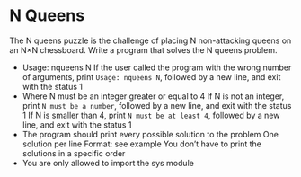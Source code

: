 # N Queens

The N queens puzzle is the challenge of placing N non-attacking queens on an N×N chessboard. Write a program that solves the N queens problem.

-   Usage: nqueens N
    If the user called the program with the wrong number of arguments, print ```Usage: nqueens N```, followed by a new line, and exit with the status 1
-   Where N must be an integer greater or equal to 4
    If N is not an integer, print ```N must be a number```, followed by a new line, and exit with the status 1
    If N is smaller than 4, print ```N must be at least 4```, followed by a new line, and exit with the status 1
-    The program should print every possible solution to the problem
        One solution per line
        Format: see example
        You don’t have to print the solutions in a specific order
-    You are only allowed to import the sys module
